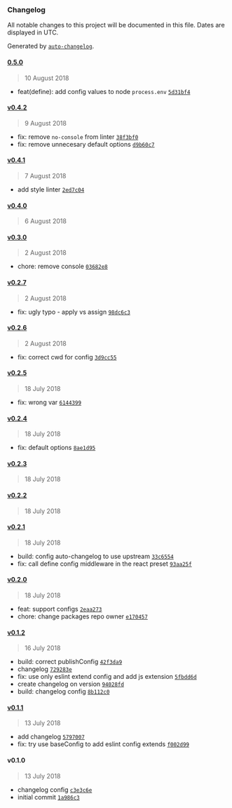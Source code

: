 ### Changelog

All notable changes to this project will be documented in this file. Dates are displayed in UTC.

Generated by [`auto-changelog`](https://github.com/CookPete/auto-changelog).

#### [0.5.0](https://github.com/pagerinc/neutrino-scripts/compare/v0.4.2...0.5.0)

> 10 August 2018

- feat(define): add config values to node `process.env` [`5d31bf4`](https://github.com/pagerinc/neutrino-scripts/commit/5d31bf490b7eecb99191a054075a1fdeaa7ebc19)

#### [v0.4.2](https://github.com/pagerinc/neutrino-scripts/compare/v0.4.1...v0.4.2)

> 9 August 2018

- fix: remove `no-console` from linter [`38f3bf0`](https://github.com/pagerinc/neutrino-scripts/commit/38f3bf071cf76f643d071627fb50c639a07a3a00)
- fix: remove unnecesary default options [`d9b60c7`](https://github.com/pagerinc/neutrino-scripts/commit/d9b60c73f8e1b7d68e36245375f450e1eed59eca)

#### [v0.4.1](https://github.com/pagerinc/neutrino-scripts/compare/v0.4.0...v0.4.1)

> 7 August 2018

- add style linter [`2ed7c04`](https://github.com/pagerinc/neutrino-scripts/commit/2ed7c0482d443d8b9a4661fd4b1531d8f3f5d6ed)

#### [v0.4.0](https://github.com/pagerinc/neutrino-scripts/compare/v0.3.0...v0.4.0)

> 6 August 2018

#### [v0.3.0](https://github.com/pagerinc/neutrino-scripts/compare/v0.2.7...v0.3.0)

> 2 August 2018

- chore: remove console [`03682e8`](https://github.com/pagerinc/neutrino-scripts/commit/03682e8dcd0652cfa4b61e69a40903baff70a563)

#### [v0.2.7](https://github.com/pagerinc/neutrino-scripts/compare/v0.2.6...v0.2.7)

> 2 August 2018

- fix: ugly typo - apply vs assign [`98dc6c3`](https://github.com/pagerinc/neutrino-scripts/commit/98dc6c36aedeeb83d5d420fddaf4698539a478db)

#### [v0.2.6](https://github.com/pagerinc/neutrino-scripts/compare/v0.2.5...v0.2.6)

> 2 August 2018

- fix: correct cwd for config [`3d9cc55`](https://github.com/pagerinc/neutrino-scripts/commit/3d9cc55bc80f41942196523f894d71f08d403fe1)

#### [v0.2.5](https://github.com/pagerinc/neutrino-scripts/compare/v0.2.4...v0.2.5)

> 18 July 2018

- fix: wrong var [`6144399`](https://github.com/pagerinc/neutrino-scripts/commit/614439922d1721279d31dee499b4cd782909bf3c)

#### [v0.2.4](https://github.com/pagerinc/neutrino-scripts/compare/v0.2.3...v0.2.4)

> 18 July 2018

- fix: default options [`8ae1d95`](https://github.com/pagerinc/neutrino-scripts/commit/8ae1d95c5ba9d738b34fa84c60fcce9545e22c94)

#### [v0.2.3](https://github.com/pagerinc/neutrino-scripts/compare/v0.2.2...v0.2.3)

> 18 July 2018

#### [v0.2.2](https://github.com/pagerinc/neutrino-scripts/compare/v0.2.1...v0.2.2)

> 18 July 2018

#### [v0.2.1](https://github.com/pagerinc/neutrino-scripts/compare/v0.2.0...v0.2.1)

> 18 July 2018

- build: config auto-changelog to use upstream [`33c6554`](https://github.com/pagerinc/neutrino-scripts/commit/33c6554993e274b1c1a75434276e67ab1bd1c481)
- fix: call define config middleware in the react preset [`93aa25f`](https://github.com/pagerinc/neutrino-scripts/commit/93aa25f28c4752c610b187c49e0dc275dd12e4d4)

#### [v0.2.0](https://github.com/pagerinc/neutrino-scripts/compare/v0.1.2...v0.2.0)

> 18 July 2018

- feat: support configs [`2eaa273`](https://github.com/pagerinc/neutrino-scripts/commit/2eaa273fec85133b73c699124d66bee51c9c927a)
- chore: change packages repo owner [`e170457`](https://github.com/pagerinc/neutrino-scripts/commit/e1704578fdc24f4152c90a64f6d3c004c06a4d87)

#### [v0.1.2](https://github.com/pagerinc/neutrino-scripts/compare/v0.1.1...v0.1.2)

> 16 July 2018

- build: correct publishConfig [`42f3da9`](https://github.com/pagerinc/neutrino-scripts/commit/42f3da9df728d632c223f237f26a367b653f7c85)
- changelog [`729283e`](https://github.com/pagerinc/neutrino-scripts/commit/729283e885744982fec283642a9dda9e84c34f3a)
- fix: use only eslint extend config and add js extension [`5fbdd6d`](https://github.com/pagerinc/neutrino-scripts/commit/5fbdd6d88b6d18ee8a12d459565eeb35d62b0d7a)
- create changelog on version [`94028fd`](https://github.com/pagerinc/neutrino-scripts/commit/94028fd746c8efb95fa0d5d31fd67a0f0516001b)
- build: changelog config [`8b112c0`](https://github.com/pagerinc/neutrino-scripts/commit/8b112c0a54835601fe119fddd25d0ff5bfa26213)

#### [v0.1.1](https://github.com/pagerinc/neutrino-scripts/compare/v0.1.0...v0.1.1)

> 13 July 2018

- add changelog [`5797007`](https://github.com/pagerinc/neutrino-scripts/commit/57970073b9128538af4b762f375ede0f019d6240)
- fix: try use baseConfig to add eslint config extends [`f002d99`](https://github.com/pagerinc/neutrino-scripts/commit/f002d9916a26caf1abb965bc7732d75245d10560)

#### v0.1.0

> 13 July 2018

- changelog config [`c3e3c6e`](https://github.com/pagerinc/neutrino-scripts/commit/c3e3c6e003dcf5794a31721c54f90498b610e5c0)
- initial commit [`1a986c3`](https://github.com/pagerinc/neutrino-scripts/commit/1a986c33f6162d3c3fe3dc0e96b985c0c95843cb)
